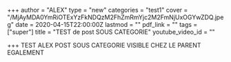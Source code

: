 +++
author = "ALEX"
type = "new"
categories = "test1"
cover = "/MjAyMDA0YmRiOTExYzFkNDQzM2FhZmRmYjc2M2FmNjUxOGYwZDQ.jpeg"
date = 2020-04-15T22:00:00Z
lastmod = ""
pdf_link = ""
tags = ["super"]
title = "TEST de post SOUS CATEGORIE"
youtube_video_id = ""

+++
TEST ALEX POST SOUS CATEGORIE VISIBLE CHEZ LE PARENT EGALEMENT